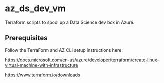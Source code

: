 # az_ds_dev_vm

Terraform scripts to spool up a Data Science dev box in Azure.

## Prerequisites

Follow the TerraForm and AZ CLI setup instructions here: 

https://docs.microsoft.com/en-us/azure/developer/terraform/create-linux-virtual-machine-with-infrastructure

https://www.terraform.io/downloads
